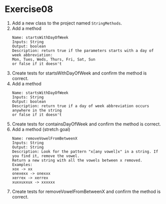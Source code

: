 # Exercise08

1. Add a new class to the project named `StringMethods`.
2. Add a method
    ```
    Name: startsWithDayOfWeek
    Inputs: String
    Output: boolean
    Description: return true if the parameters starts with a day of week abbreviation:
    Mon, Tues, Weds, Thurs, Fri, Sat, Sun
    or false if it doesn't
    ```
3. Create tests for startsWithDayOfWeek and confirm the method is correct.
4. Add a method
    ```
    Name: startsWithDayOfWeek
    Inputs: String
    Output: boolean
    Description: return true if a day of week abbreviation occurs anywhere in the string
    or false if it doesn't
    ```
5. Create tests for containsDayOfWeek and confirm the method is correct.
6. Add a method (stretch goal)
    ```
    Name: removeVowelFromBetweenX
    Inputs: String
    Output: String
    Description: Look for the pattern "x[any vowel]x" in a string. If you find it, remove the vowel.
    Return a new string with all the vowels between x removed.
    Examples:
    xox -> xx
    onexexx -> onexxx
    xerrex -> xerrex
    xuxxuxxux -> xxxxxx
    ```
 7. Create tests for removeVowelFromBetweenX and confirm the method is correct.